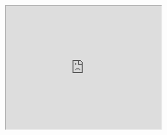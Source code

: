 



<iframe src="https://ashishyesale7.github.io/AshishYesale7"  width="100%" height="400px" />  
 
[View interactive content](https://ashishyesale7.github.io/AshishYesale7/index.html)



<!-- <img width="90%" height="900px" src="https://camo.githubusercontent.com/843604935c1a139258f4558d19239d71503612ea295d85ea9952e94dfbce9a70/68747470733a2f2f6a6f6e6272617a6572626c6f672e66696c65732e776f726470726573732e636f6d2f323031372f31322f6d656d6974696d2d70737963686f706f6d702e6a7067"/> -->


### Hi there 👋

# I am Ashish Yesale
Config files for my GitHub profile
 
<!--
**AshishYesale7/AshishYesale7** is a ✨ _special_ ✨ repository because its `README.md` (this file) appears on your GitHub profile.

Here are some ideas to get you started:  --> 
 



- 👋 Hi, I’m Ashish Yesale
- 👀 I’m interested in Android Development 
- 🌱 I’m currently learning B.tech CSE 
- 💞️ I’m looking to collaborate on Tech NMCOE
- 📫 How to reach me ashishyesale007@gmail.com
- 😄 Pronouns: he/him
- ⚡ Fun fact: ...


-Ethnicity : Not Hispanic or Latino

-Race : Asian

-PERSONALITY : Ambiverts

 <!-- Heroku  User : <img width="1440" alt="Heruku Credits" src="https://github.com/AshishYesale7/AshishYesale7/assets/67554129/69ff7760-86f4-489d-88eb-8cb252812c6a"> -->

 
 
